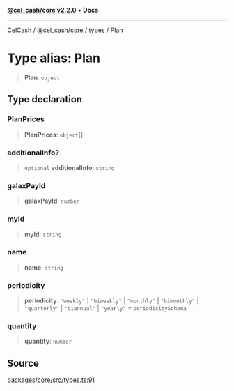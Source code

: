 [**@cel_cash/core v2.2.0**](../../README.md) • **Docs**

***

[CelCash](../../../../packages.md) / [@cel\_cash/core](../../README.md) / [types](../README.md) / Plan

# Type alias: Plan

> **Plan**: `object`

## Type declaration

### PlanPrices

> **PlanPrices**: `object`[]

### additionalInfo?

> `optional` **additionalInfo**: `string`

### galaxPayId

> **galaxPayId**: `number`

### myId

> **myId**: `string`

### name

> **name**: `string`

### periodicity

> **periodicity**: `"weekly"` \| `"biweekly"` \| `"monthly"` \| `"bimonthly"` \| `"quarterly"` \| `"biannual"` \| `"yearly"` = `periodicitySchema`

### quantity

> **quantity**: `number`

## Source

[packages/core/src/types.ts:91](https://github.com/Pyxlab/celcash/blob/b57c7034bd65dcd5b083f272f9cfe6cc4ff73f7b/packages/core/src/types.ts#L91)

